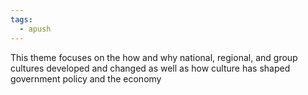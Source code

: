 ```yaml
---
tags:
  - apush
---
```

This theme focuses on the how and why national, regional, and group cultures developed and changed as well as how culture has shaped government policy and the economy